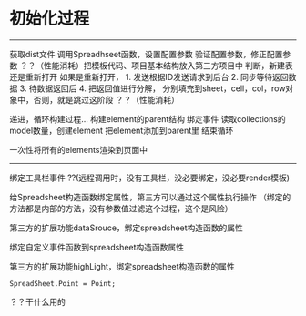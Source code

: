 # 初始化过程
----------------
获取dist文件
调用Spreadhseet函数，设置配置参数
验证配置参数，修正配置参数
？？（性能消耗）把模板代码、项目基本结构放入第三方项目中
判断，新建表还是重新打开
	如果是重新打开，
		1. 发送根据ID发送请求到后台
		2. 同步等待返回数据
		3. 待数据返回后
		4. 把返回值进行分解，
		分别填充到sheet，cell，col，row对象中，否则，就是跳过这阶段
		？？（性能消耗）

递进，循环构建过程...
	构建element的parent结构
	绑定事件
	读取collections的model数量，创建element
	把element添加到parent里
结束循环

一次性将所有的elements渲染到页面中

-------------------------

绑定工具栏事件
??(远程调用时，没有工具栏，没必要绑定，没必要render模板)

给Spreadsheet构造函数绑定属性，第三方可以通过这个属性执行操作
（绑定的方法都是内部的方法，没有参数值过滤这个过程，这个是风险）

第三方的扩展功能dataSrouce，绑定spreadsheet构造函数的属性

绑定自定义事件函数到spreadsheet构造函数属性

第三方的扩展功能highLight，绑定spreadsheet构造函数的属性

```
SpreadSheet.Point = Point;
```
？？干什么用的